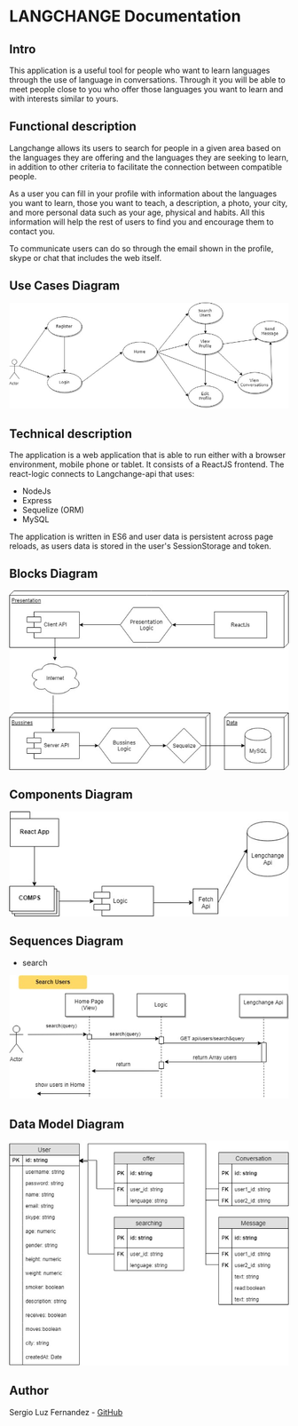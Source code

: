 # LANGCHANGE Documentation

## Intro

This application is a useful tool for people who want to learn languages through the use of language in conversations. Through it you will be able to meet people close to you who offer those languages you want to learn and with interests similar to yours.

<!-- ### Screen Shots

![](images/full-home-side.png)
![](images/collection-side.png)
![](images/spectate-side.png) -->

## Functional description

Langchange allows its users to search for people in a given area based on the languages they are offering and the languages they are seeking to learn, in addition to other criteria to facilitate the connection between compatible people.

As a user you can fill in your profile with information about the languages you want to learn, those you want to teach, a description, a photo, your city, and more personal data such as your age, physical and habits.  All this information will help the rest of users to find you and encourage them to contact you.

To communicate users can do so through the email shown in the profile, skype or chat that includes the web itself. 

## Use Cases Diagram

![](images/use-cases.jpg)



## Technical description

The application is a web application that is able to run either with a browser environment, mobile phone or tablet. It consists of a ReactJS frontend. The react-logic connects to Langchange-api that uses:

- NodeJs
- Express
- Sequelize (ORM)
- MySQL

The application is written in ES6 and user data is persistent across page reloads, as users data is stored in the user's SessionStorage and token.  

## Blocks Diagram

![](images/blocks-diagram.jpg)

## Components Diagram

![](images/Component-diagram.jpg)

## Sequences Diagram

- search

![](images/search-users.jpg)

## Data Model Diagram

![](images/data-model.jpg) 

## Author

Sergio Luz Fernandez - [GitHub](https://github.com/sergioluz90)